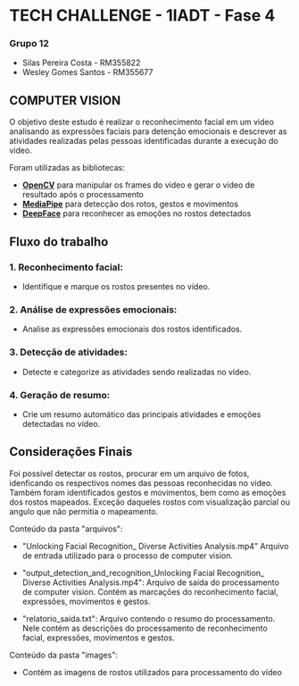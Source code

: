# TECH CHALLENGE - 1IADT - Fase 4

### Grupo 12
* Silas Pereira Costa - RM355822
* Wesley Gomes Santos - RM355677

## COMPUTER VISION

O objetivo deste estudo é realizar o reconhecimento facial em um video analisando as expressões faciais para detenção emocionais e descrever as atividades realizadas pelas pessoas identificadas durante a execução do video.

Foram utilizadas as bibliotecas:
* **<ins>OpenCV</ins>** para manipular os frames do video e gerar o video de resultado após o processamento
* **<ins>MediaPipe</ins>** para detecção dos rotos, gestos e movimentos
* **<ins>DeepFace</ins>** para reconhecer as emoções no rostos detectados


## Fluxo do trabalho

### 1. Reconhecimento facial: 
* Identifique e marque os rostos presentes no vídeo.

### 2. Análise de expressões emocionais: 
* Analise as expressões emocionais dos rostos identificados.

### 3. Detecção de atividades: 
* Detecte e categorize as atividades sendo realizadas no vídeo.

### 4. Geração de resumo:
* Crie um resumo automático das principais atividades e emoções detectadas no vídeo.

## Considerações Finais
Foi possível detectar os rostos, procurar em um arquivo de fotos, idenficando os respectivos nomes das pessoas reconhecidas no video. Também foram identificados gestos e movimentos, bem como as emoções dos rostos mapeados. Exceção daqueles rostos com visualização parcial ou angulo que não permitia o mapeamento.

Conteúdo da pasta "arquivos":
* "Unlocking Facial Recognition_ Diverse Activities Analysis.mp4"
    Arquivo de entrada utilizado para o processo de computer vision.

* "output_detection_and_recognition_Unlocking Facial Recognition_ Diverse Activities Analysis.mp4":
    Arquivo de saída do processamento de computer vision.
    Contém as marcações do reconhecimento facial, expressões, movimentos e gestos.
    
* "relatorio_saida.txt":
    Arquivo contendo o resumo do processamento. 
    Nele contém as descrições do processamento de reconhecimento facial, expressões, movimentos e gestos.

Conteúdo da pasta "images":
* Contém as imagens de rostos utilizados para processamento do vídeo
